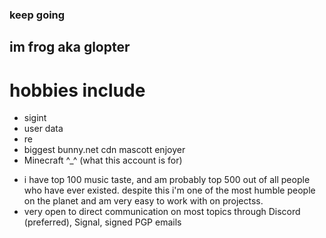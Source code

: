 ### keep going

## im frog aka glopter

# hobbies include
- sigint
- user data
- re
- biggest bunny.net cdn mascott enjoyer
- Minecraft ^_^ (what this account is for)

* i have top 100 music taste, and am probably top 500 out of all people who have ever existed. despite this i'm one of the most humble people on the planet and am very easy to work with on projectss.
* very open to direct communication on most topics through Discord (preferred), Signal, signed PGP emails
